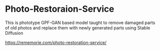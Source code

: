 # Photo-Restoraion-Service
This is phototype GPF-GAN based model taught to remove damaged parts of old photos and replace them with newly generated parts using Stable Diffusion

https://rememorie.com/photo-restoration-service/
